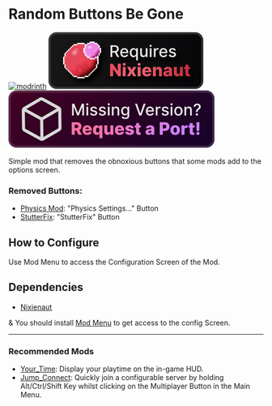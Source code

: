 # Random Buttons Be Gone
[![modrinth](https://cdn.jsdelivr.net/npm/@intergrav/devins-badges@3/assets/cozy/available/modrinth_vector.svg)](https://modrinth.com/mod/rbbg)
[![Nixienaut](https://raw.githubusercontent.com/rotgruengelb/some-badges/ebcfc6fc0582553133fa0e89150cd99dc57e8ffd/Nixienaut/cozy_vector.svg)](https://modrinth.com/mod/Nixienaut)
[![Missing Version? Request a Port!](https://raw.githubusercontent.com/rotgruengelb/some-badges/7a75bb3bb1e26c3b250b18b3378780778b813597/Request%20a%20Port/request_a_port-cozy_vector.svg)](https://github.com/rotgruengelb/rbbg/issues/new?assignees=rotgruengelb&labels=version-port&projects=&template=version_port_request.yml&title=%5BVERSION%5D+____+Version+Port+Request) 


Simple mod that removes the obnoxious buttons that some mods add to the options screen.

### Removed Buttons:
- [Physics Mod](https://modrinth.com/mod/physicsmod): "Physics Settings..." Button
- [StutterFix](https://modrinth.com/mod/stutterfix): "StutterFix" Button

## How to Configure
Use Mod Menu to access the Configuration Screen of the Mod.

## Dependencies
- [Nixienaut](https://modrinth.com/mod/Nixienaut)

& You should install [Mod Menu](https://modrinth.com/mod/modmenu) to get access to the config Screen.

---

### Recommended Mods
- [Your_Time](https://modrinth.com/mod/your_time): Display your playtime on the in-game HUD.
- [Jump_Connect](https://modrinth.com/mod/jump_connect): Quickly join a configurable server by holding Alt/Ctrl/Shift Key whilst clicking on the Multiplayer Button in the Main Menu.
